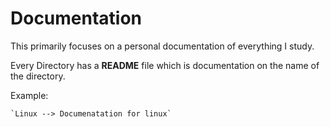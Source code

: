 # Documentation

This primarily focuses on a personal documentation of everything I study.

Every Directory has a **README** file which is documentation on the name of the directory.

Example:

    `Linux --> Documenatation for linux`
